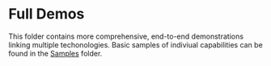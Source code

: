 # Full Demos

This folder contains more comprehensive, end-to-end demonstrations linking multiple techonologies. Basic samples of indiviual capabilities can be found in the [Samples](../samples) folder.
